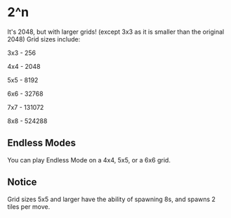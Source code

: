 # 2^n
It's 2048, but with larger grids! (except 3x3 as it is smaller than the original 2048)
Grid sizes include:

3x3 - 256

4x4 - 2048

5x5 - 8192

6x6 - 32768

7x7 - 131072

8x8 - 524288

## Endless Modes

You can play Endless Mode on a 4x4, 5x5, or a 6x6 grid.

## Notice

Grid sizes 5x5 and larger have the ability of spawning 8s, and spawns 2 tiles per move.
